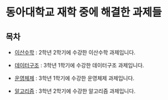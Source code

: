 # 동아대학교 재학 중에 해결한 과제들

## 목차

* [이산수학](https://github.com/jxxngho/Assgnment/tree/master/%EC%9D%B4%EC%82%B0%EC%88%98%ED%95%99) : 2학년 2학기에 수강한 이산수학 과제입니다.

* [데이터구조](https://github.com/jxxngho/Assgnment/tree/master/%EB%8D%B0%EC%9D%B4%ED%84%B0%EA%B5%AC%EC%A1%B0) : 3학년 1학기에 수강한 데이터구조 과제입니다.

* [운영체제](https://github.com/jxxngho/Assgnment/tree/master/%EC%9A%B4%EC%98%81%EC%B2%B4%EC%A0%9C) : 3학년 1학기에 수강한 운영체제 과제입니다. 

* [알고리즘](https://github.com/jxxngho/Assgnment/tree/master/%EC%95%8C%EA%B3%A0%EB%A6%AC%EC%A6%98) : 3학년 2학기에 수강한 알고리즘 과제입니다. 

